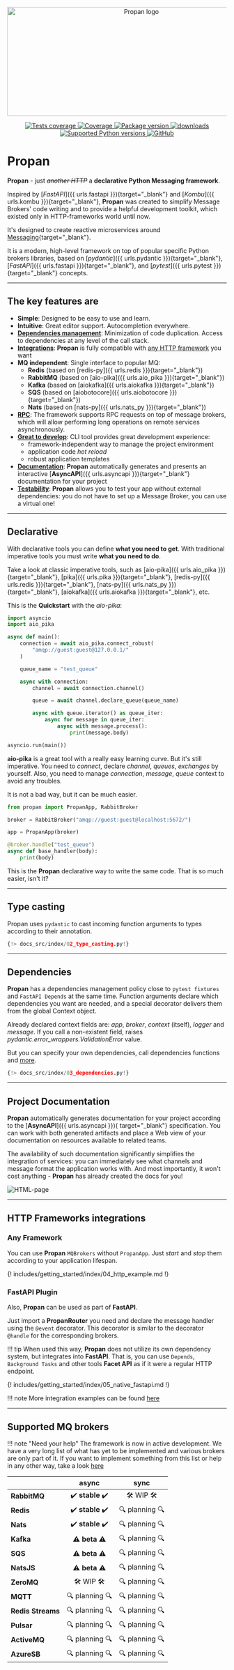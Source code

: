 <p align="center">
    <img src="assets/img/logo-no-background.png" alt="Propan logo" style="height: 250px; width: 600px;"/>
</p>

<p align="center">
    <a href="https://github.com/Lancetnik/Propan/actions/workflows/tests.yml" target="_blank">
        <img src="https://github.com/Lancetnik/Propan/actions/workflows/tests.yml/badge.svg" alt="Tests coverage"/>
    </a>
    <a href="https://coverage-badge.samuelcolvin.workers.dev/redirect/lancetnik/propan" target="_blank">
        <img src="https://coverage-badge.samuelcolvin.workers.dev/lancetnik/propan.svg" alt="Coverage">
    </a>
    <a href="https://pypi.org/project/propan" target="_blank">
        <img src="https://img.shields.io/pypi/v/propan?label=pypi%20package" alt="Package version">
    </a>
    <a href="https://pepy.tech/project/propan" target="_blank">
        <img src="https://static.pepy.tech/personalized-badge/propan?period=total&units=international_system&left_color=grey&right_color=blue&left_text=Downloads" alt="downloads"/>
    </a>
    <br/>
    <a href="https://pypi.org/project/propan" target="_blank">
        <img src="https://img.shields.io/pypi/pyversions/propan.svg" alt="Supported Python versions">
    </a>
    <a href="https://github.com/Lancetnik/Propan/blob/main/LICENSE" target="_blank">
        <img alt="GitHub" src="https://img.shields.io/github/license/Lancetnik/Propan?color=%23007ec6">
    </a>
</p>

# Propan

**Propan** - just *<s>another HTTP</s>* a **declarative Python Messaging framework**.

Inspired by [*FastAPI*]({{ urls.fastapi }}){target="_blank"} and [*Kombu*]({{ urls.kombu }}){target="_blank"}, **Propan** was created to simplify Message Brokers' code writing and to provide a helpful development toolkit, which existed only in HTTP-frameworks world until now.

It's designed to create reactive microservices around [Messaging](https://microservices.io/patterns/communication-style/messaging.html){target="_blank"}.

It is a modern, high-level framework on top of popular specific Python brokers libraries, based on [*pydantic*]({{ urls.pydantic }}){target="_blank"}, [*FastAPI*]({{ urls.fastapi }}){target="_blank"}, and [*pytest*]({{ urls.pytest }}){target="_blank"} concepts.

---

## The key features are

* **Simple**: Designed to be easy to use and learn.
* **Intuitive**: Great editor support. Autocompletion everywhere.
* [**Dependencies management**](getting_started/1_quick-start/#dependencies): Minimization of code duplication. Access to dependencies at any level of the call stack.
* [**Integrations**](getting_started/1_quick-start/#http-frameworks-integrations): **Propan** is fully compatible with [any HTTP framework](integrations/1_integrations-index/) you want
* **MQ independent**: Single interface to popular MQ:
    * **Redis** (based on [redis-py]({{ urls.redis }}){target="_blank"})
    * **RabbitMQ** (based on [aio-pika]({{ urls.aio_pika }}){target="_blank"})
    * **Kafka** (based on [aiokafka]({{ urls.aiokafka }}){target="_blank"})
    * **SQS** (based on [aiobotocore]({{ urls.aiobotocore }}){target="_blank"})
    * **Nats** (based on [nats-py]({{ urls.nats_py }}){target="_blank"})
* [**RPC**](getting_started/4_broker/5_rpc/): The framework supports RPC requests on top of message brokers, which will allow performing long operations on remote services asynchronously.
* [**Great to develop**](getting_started/2_cli/): CLI tool provides great development experience:
    * framework-independent way to manage the project environment
    * application code *hot reload*
    * robust application templates
* [**Documentation**](getting_started/9_documentation/): **Propan** automatically generates and presents an interactive [**AsyncAPI**]({{ urls.asyncapi }}){target="_blank"} documentation for your project
* [**Testability**](getting_started/7_testing): **Propan** allows you to test your app without external dependencies: you do not have to set up a Message Broker, you can use a virtual one!

---

## Declarative

With declarative tools you can define **what you need to get**. With traditional imperative tools you must write **what you need to do**.

Take a look at classic imperative tools, such as [aio-pika]({{ urls.aio_pika }}){target="_blank"}, [pika]({{ urls.pika }}){target="_blank"}, [redis-py]({{ urls.redis }}){target="_blank"}, [nats-py]({{ urls.nats_py }}){target="_blank"}, [aiokafka]({{ urls.aiokafka }}){target="_blank"}, etc.

This is the **Quickstart** with the *aio-pika*:

```python
import asyncio
import aio_pika

async def main():
    connection = await aio_pika.connect_robust(
        "amqp://guest:guest@127.0.0.1/"
    )

    queue_name = "test_queue"

    async with connection:
        channel = await connection.channel()

        queue = await channel.declare_queue(queue_name)

        async with queue.iterator() as queue_iter:
            async for message in queue_iter:
                async with message.process():
                    print(message.body)

asyncio.run(main())
```

**aio-pika** is a great tool with a really easy learning curve. But it's still imperative. You need to *connect*, declare *channel*, *queues*, *exchanges* by yourself. Also, you need to manage *connection*, *message*, *queue* context to avoid any troubles.

It is not a bad way, but it can be much easier.

```python
from propan import PropanApp, RabbitBroker

broker = RabbitBroker("amqp://guest:guest@localhost:5672/")

app = PropanApp(broker)

@broker.handle("test_queue")
async def base_handler(body):
    print(body)
```

This is the **Propan** declarative way to write the same code. That is so much easier, isn't it?

---

## Type casting

Propan uses `pydantic` to cast incoming function arguments to types according to their annotation.

```python linenums="1" hl_lines="5 9"
{!> docs_src/index/02_type_casting.py!}
```

---

## Dependencies

**Propan** has a dependencies management policy close to `pytest fixtures` and `FastAPI Depends` at the same time.
Function arguments declare which dependencies you want are needed, and a special decorator delivers them from the global Context object.

Already declared context fields are: *app*, *broker*, *context* (itself), *logger* and *message*.
If you call a non-existent field, raises *pydantic.error_wrappers.ValidationError* value.

But you can specify your own dependencies, call dependencies functions and [more](../5_dependency/1_di-index).

```python linenums="1" hl_lines="11-12"
{!> docs_src/index/03_dependencies.py!}
```

---

## Project Documentation

**Propan** automatically generates documentation for your project according to the [**AsyncAPI**]({{ urls.asyncapi }}){ target="_blank"} specification. You can work with both generated artifacts and place a Web view of your documentation on resources available to related teams.

The availability of such documentation significantly simplifies the integration of services: you can immediately see what channels and message format the application works with. And most importantly, it won't cost anything - **Propan** has already created the docs for you!

![HTML-page](../../assets/img/docs-html-short.png)

---

## HTTP Frameworks integrations

### Any Framework

You can use **Propan** `MQBrokers` without `PropanApp`.
Just *start* and *stop* them according to your application lifespan.

{! includes/getting_started/index/04_http_example.md !}

### **FastAPI** Plugin

Also, **Propan** can be used as part of **FastAPI**.

Just import a **PropanRouter** you need and declare the message handler
using the `@event` decorator. This decorator is similar to the decorator `@handle` for the corresponding brokers.

!!! tip
    When used this way, **Propan** does not utilize its own dependency system, but integrates into **FastAPI**.
    That is, you can use `Depends`, `Background Tasks` and other tools **Facet API** as if it were a regular HTTP endpoint.

{! includes/getting_started/index/05_native_fastapi.md !}

!!! note
    More integration examples can be found [here](integrations/1_integrations-index/)

---

## Supported MQ brokers

!!! note "Need your help"
    The framework is now in active development. We have a very long list of what has yet to be implemented and various brokers are only part of it. If you want to implement something from this list or help in any other way, take a look [here](contributing/1_todo/)

|                   | async                                                   | sync                                        |
|-------------------|:-------------------------------------------------------:|:-------------------------------------------:|
| **RabbitMQ**      | :heavy_check_mark: **stable** :heavy_check_mark:        | :hammer_and_wrench: WIP :hammer_and_wrench: |
| **Redis**         | :heavy_check_mark: **stable** :heavy_check_mark:        | :mag: planning :mag:                        |
| **Nats**          | :heavy_check_mark: **stable** :heavy_check_mark:        | :mag: planning :mag:                        |
| **Kafka**         | :warning: **beta** :warning:                            | :mag: planning :mag:                        |
| **SQS**           | :warning: **beta** :warning:                            | :mag: planning :mag:                        |
| **NatsJS**        | :warning: **beta** :warning:                            | :mag: planning :mag:                        |
| **ZeroMQ**        | :hammer_and_wrench: WIP :hammer_and_wrench:             | :mag: planning :mag:                        |
| **MQTT**          | :mag: planning :mag:                                    | :mag: planning :mag:                        |
| **Redis Streams** | :mag: planning :mag:                                    | :mag: planning :mag:                        |
| **Pulsar**        | :mag: planning :mag:                                    | :mag: planning :mag:                        |
| **ActiveMQ**      | :mag: planning :mag:                                    | :mag: planning :mag:                        |
| **AzureSB**       | :mag: planning :mag:                                    | :mag: planning :mag:                        |